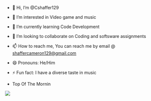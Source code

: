- 👋 Hi, I’m @Cshaffer129
- 👀 I’m interested in Video game and music
- 🌱 I’m currently learning Code Development
- 💞️ I’m looking to collaborate on Coding and softsware assignments
- 📫 How to reach me, You can reach me by email @ shaffercameron129@gmail.com
- 😄 Pronouns: He/Him
- ⚡ Fun fact: I have a diverse taste in music

- Top Of The Mornin

![](https://pa1.narvii.com/6495/2767ed6640dc025ba61ec78fca75789cd5ce3f07_hq.gif)
